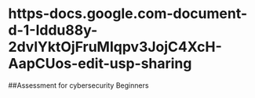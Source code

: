 # https-docs.google.com-document-d-1-Iddu88y-2dvlYktOjFruMIqpv3JojC4XcH-AapCUos-edit-usp-sharing
##Assessment for cybersecurity Beginners
